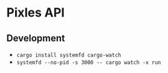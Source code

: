 # Pixles API

## Development

- `cargo install systemfd cargo-watch`
- `systemfd --no-pid -s 3000 -- cargo watch -x run`
